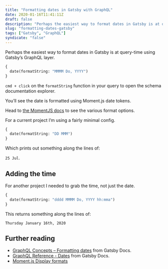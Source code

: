 ```yaml
---
title: "Formatting dates in Gatsby with GraphQL"
date: 2020-01-16T11:41:11Z
draft: false
description: "Perhaps the easiest way to format dates in Gatsby is at query-time using Gatsby’s GraphQL layer."
slug: "formatting-dates-gatsby"
tags: ["Gatsby", "GraphQL"]
syndicate: "false"
---
```


Perhaps the easiest way to format dates in Gatsby is at query-time using Gatsby’s GraphQL layer.

```graphql
{
  date(formatString: "MMMM Do, YYYY")
}
```

`cmd + click` on the `formatString` function in your query to open the schema documentation explorer.

You’ll see the date is formatted using Moment.js date tokens.

Head to [the MomentJS docs](https://momentjs.com/docs/#/displaying/format/) to see the various format options.

For a current project I’m using a fairly minimal config.

```graphql
{
  date(formatString: "DD MMM")
}
```

Which prints out something along the lines of:

`25 Jul`.

## Adding the time

For another project I needed to grab the time, not just the date.

```graphql
{
  date(formatString: "dddd MMMM Do, YYYY hh:mma")
}
```

This returns something along the lines of:

`Thursday January 16th, 2020`

## Further reading

- [GraphQL Concepts – Formatting dates](https://www.gatsbyjs.org/docs/graphql-concepts/#formatting-dates) from Gatsby Docs.
- [GraphQL Reference - Dates](https://www.gatsbyjs.org/docs/graphql-reference/#format) from Gatsby Docs.
- [Moment.js Display formats](https://momentjs.com/docs/#/displaying/format/)
